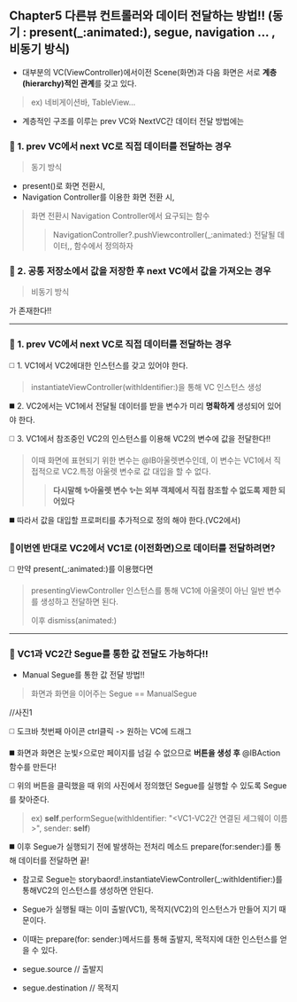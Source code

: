 ## Chapter5 다른뷰 컨트롤러와 데이터 전달하는 방법!! (동기 : present(_:animated:), segue, navigation ... , 비동기 방식)

- 대부분의 VC(ViewController)에서이전 Scene(화면)과 다음 화면은 서로 **계층(hierarchy)적인 관계**를 갖고 있다.
> ex) 네비게이션바, TableView...

- 계층적인 구조를 이루는 prev VC와 NextVC간 데이터 전달 방법에는 

### 🔭 1. prev VC에서 next VC로  직접 데이터를 전달하는 경우
> 동기 방식
 
 - present()로 화면 전환시,
 - Navigation Controller를 이용한 화면 전환 시,
> 화면 전환시 Navigation Controller에서 요구되는 함수
> > NavigationController?.pushViewcontroller(_:animated:) 전달될 데이터,, 함수에서 정의하자
  
 
### 🔭 2. 공통 저장소에서 값을 저장한 후 next VC에서 값을 가져오는 경우 

> 비동기 방식

가 존재한다!!
 
---

### 🔭  1. prev VC에서 next VC로  직접 데이터를 전달하는 경우


:white_medium_square:  1. VC1에서 VC2에대한 인스턴스를 갖고 있어야 한다.

> instantiateViewController(withIdentifier:)을 통해 VC 인스턴스 생성

:black_medium_square: 2. VC2에서는 VC1에서 전달될 데이터를 받을 변수가 미리 **명확하게** 생성되어 있어야 한다.

:white_medium_square:  3. VC1에서 참조중인 VC2의 인스턴스를 이용해 VC2의 변수에 값을 전달한다!!

> 이때 화면에 표현되기 위한 변수는 @IB아울렛변수인데, 이 변수는 VC1에서 직접적으로 VC2.특정 아울렛 변수로 값 대입을 할 수 없다.
>  >  **다시말해  ✨아울렛 변수 ✨는 외부 객체에서 직접 참조할 수 없도록 제한 되어있다**  

:black_medium_square: 따라서 값을 대입할 프로퍼티를 추가적으로 정의 해야 한다.(VC2에서)

### 🔭이번엔 반대로 VC2에서 VC1로 (이전화면)으로 데이터를 전달하려면?

:white_medium_square: 만약 present(_:animated:)를 이용했다면

> presentingViewController 인스턴스를 통해 VC1에 아울렛이 아닌 일반 변수를 생성하고 전달하면 된다.
> 
> 이후 dismiss(animated:)
 
---

### 🔭 VC1과 VC2간 Segue를 통한 값 전달도 가능하다!!

- Manual Segue를 통한 값 전달 방법!!
> 화면과 화면을 이어주는 Segue == ManualSegue

//사진1

:white_medium_square: 도크바 첫번째 아이콘 ctrl클릭 -> 원하는 VC에 드래그

:black_medium_square: 화면과 화면은 눈빛⚡으로만 페이지를 넘길 수 없으므로 **버튼을 생성 후** @IBAction 함수를 만든다!

:white_medium_square: 위의 버튼을 클릭했을 때 위의 사진에서 정의했던 Segue를 실행할 수 있도록 Segue를 찾아준다.

> ex) **self**.performSegue(withIdentifier: "<VC1-VC2간 연결된 세그웨이 이름>", sender: **self**)

:black_medium_square: 이후 Segue가 실행되기 전에 발생하는 전처리 메소드 prepare(for:sender:)를 통해 데이터를 전달하면 끝!

- 참고로 Segue는 storybaord!.instantiateViewController(_:withIdentifier:)를 통해VC2의 인스턴스를 생성하면 안된다.

- Segue가 실행될 때는 이미 출발(VC1), 목적지(VC2)의 인스턴스가 만들어 지기 때문이다. 

- 이때는 prepare(for: sender:)메서드를 통해 출발지, 목적지에 대한 인스턴스를 얻을 수 있다. 

- segue.source // 출발지

- segue.destination // 목적지
